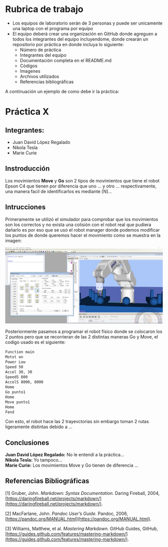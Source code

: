 # Rubrica de trabajo

- Los equipos de laboratorio serán de 3 personas y puede ser unicamente una laptop con el programa por equipo
- El equipo deberá crear una organización en GitHub donde agreguen a todos los integrantes del equipo incluyendome, donde crearán un repositorio por práctica en donde incluya lo siguiente:
  - Número de práctica
  - Integrantes del equipo
  - Documentación completa en el README.md
  - Códigos
  - Imagenes
  - Archivos utilizados
  - Referencias bibliográficas
    
A continuación un ejemplo de como debe ir la práctica:

# Práctica X
## Integrantes:
- Juan David López Regalado
- Nikola Tesla
- Marie Curie

## Instroducción
Los movimientos **Move** y **Go** son 2 tipos de movimientos que tiene el robot Epson C4 que tienen por diferencia que uno ... y otro ... respectivamente, una manera facil de identificarlos es mediante [N]...

## Intrucciones
Primeramente se utilizó el simulador para comprobar que los movimientos son los correctos y no exista una colisión con el robot real que pudiera dañarlo es por eso que se usó el robot manager donde podemos modificar los puntos de donde queremos hacer el movimiento como se muestra en la imagen:

![Robot Manager](robotm.png)

Posteriormente pasamos a programar el robot físico donde se colocaron los 2 puntos pero que se recorrieran de las 2 distintas maneras Go y Move, el codigo usado es el siguiente:

```
Function main
Motot on
Power Low
Speed 50
Accel 30, 30
SpeedS 800
AccelS 8000, 8000
Home
Go punto1
Home
Move punto1
Home
Fend
```

Con esto, el robot hace las 2 trayevctorias sin embargo toman 2 rutas ligeramente distintas debido a ...

## Conclusiones

**Juan David López Regalado:** No le entendí a la práctica...<br>
**Nikola Tesla:** Yo tampoco...<br>
**Marie Curie:** Los movimientos Move y Go tienen de diferencia ...<br>

## Referencias Bibliográficas

[1] Gruber, John. *Markdown: Syntax Documentation.* Daring Fireball, 2004, [https://daringfireball.net/projects/markdown/](https://daringfireball.net/projects/markdown/).

[2] MacFarlane, John. *Pandoc User’s Guide.* Pandoc, 2006, [https://pandoc.org/MANUAL.html](https://pandoc.org/MANUAL.html).

[3] Williams, Matthew, et al. *Mastering Markdown.* GitHub Guides, GitHub, [https://guides.github.com/features/mastering-markdown/](https://guides.github.com/features/mastering-markdown/).


